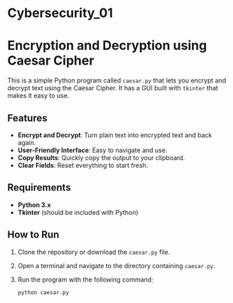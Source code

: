 # Cybersecurity_01

# Encryption and Decryption using Caesar Cipher

This is a simple Python program called `caesar.py` that lets you encrypt and decrypt text using the Caesar Cipher. It has a GUI built with `tkinter` that makes it easy to use.

## Features
- **Encrypt and Decrypt**: Turn plain text into encrypted text and back again.
- **User-Friendly Interface**: Easy to navigate and use.
- **Copy Results**: Quickly copy the output to your clipboard.
- **Clear Fields**: Reset everything to start fresh.

## Requirements
- **Python 3.x**
- **Tkinter** (should be included with Python)

## How to Run
1. Clone the repository or download the `caesar.py` file.
2. Open a terminal and navigate to the directory containing `caesar.py`.
3. Run the program with the following command:

   ```python caesar.py```
